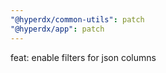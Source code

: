 ```yaml
---
"@hyperdx/common-utils": patch
"@hyperdx/app": patch
---
```


feat: enable filters for json columns
